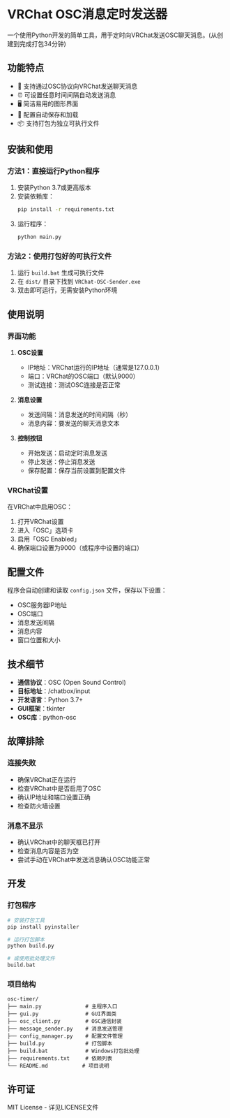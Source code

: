 # VRChat OSC消息定时发送器

一个使用Python开发的简单工具，用于定时向VRChat发送OSC聊天消息。(从创建到完成打包34分钟)

## 功能特点

- 🎯 支持通过OSC协议向VRChat发送聊天消息
- ⏰ 可设置任意时间间隔自动发送消息
- 🖥️ 简洁易用的图形界面
- 💾 配置自动保存和加载
- 📦 支持打包为独立可执行文件

## 安装和使用

### 方法1：直接运行Python程序

1. 安装Python 3.7或更高版本
2. 安装依赖库：
   ```bash
   pip install -r requirements.txt
   ```
3. 运行程序：
   ```bash
   python main.py
   ```

### 方法2：使用打包好的可执行文件

1. 运行 `build.bat` 生成可执行文件
2. 在 `dist/` 目录下找到 `VRChat-OSC-Sender.exe`
3. 双击即可运行，无需安装Python环境

## 使用说明

### 界面功能

1. **OSC设置**
   - IP地址：VRChat运行的IP地址（通常是127.0.0.1）
   - 端口：VRChat的OSC端口（默认9000）
   - 测试连接：测试OSC连接是否正常

2. **消息设置**
   - 发送间隔：消息发送的时间间隔（秒）
   - 消息内容：要发送的聊天消息文本

3. **控制按钮**
   - 开始发送：启动定时消息发送
   - 停止发送：停止消息发送
   - 保存配置：保存当前设置到配置文件

### VRChat设置

在VRChat中启用OSC：
1. 打开VRChat设置
2. 进入「OSC」选项卡
3. 启用「OSC Enabled」
4. 确保端口设置为9000（或程序中设置的端口）

## 配置文件

程序会自动创建和读取 `config.json` 文件，保存以下设置：
- OSC服务器IP地址
- OSC端口
- 消息发送间隔
- 消息内容
- 窗口位置和大小

## 技术细节

- **通信协议**：OSC (Open Sound Control)
- **目标地址**：/chatbox/input
- **开发语言**：Python 3.7+
- **GUI框架**：tkinter
- **OSC库**：python-osc

## 故障排除

### 连接失败
- 确保VRChat正在运行
- 检查VRChat中是否启用了OSC
- 确认IP地址和端口设置正确
- 检查防火墙设置

### 消息不显示
- 确认VRChat中的聊天框已打开
- 检查消息内容是否为空
- 尝试手动在VRChat中发送消息确认OSC功能正常

## 开发

### 打包程序
```bash
# 安装打包工具
pip install pyinstaller

# 运行打包脚本
python build.py

# 或使用批处理文件
build.bat
```

### 项目结构
```
osc-timer/
├── main.py              # 主程序入口
├── gui.py               # GUI界面类
├── osc_client.py        # OSC通信封装
├── message_sender.py    # 消息发送管理
├── config_manager.py    # 配置文件管理
├── build.py             # 打包脚本
├── build.bat            # Windows打包批处理
├── requirements.txt     # 依赖列表
└── README.md           # 项目说明
```

## 许可证

MIT License - 详见LICENSE文件